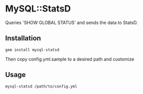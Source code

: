 # MySQL::StatsD

Queries 'SHOW GLOBAL STATUS' and sends the data to StatsD.

## Installation

    gem install mysql-statsd

Then copy config.yml.sample to a desired path and customize

## Usage

    mysql-statsd /path/to/config.yml
